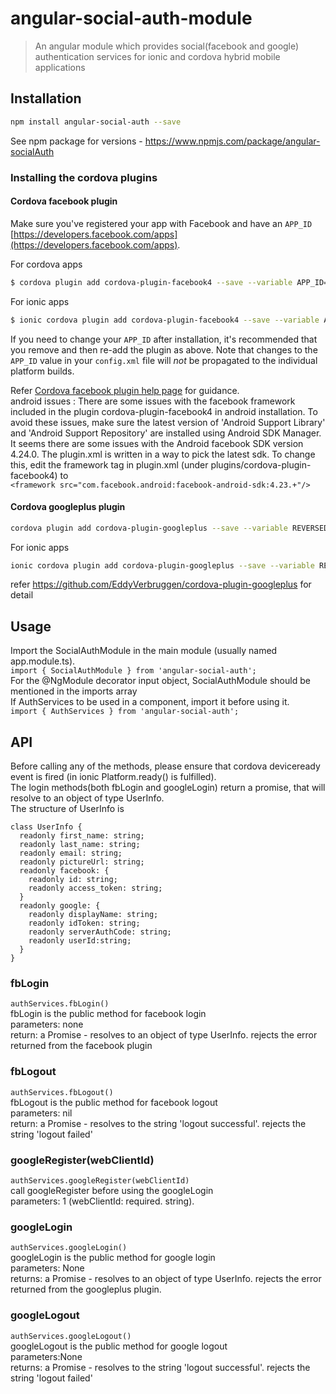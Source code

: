 # angular-social-auth-module

> An angular module which provides social(facebook and google) authentication services for ionic and cordova hybrid mobile applications

## Installation
```bash
npm install angular-social-auth --save
```
See npm package for versions - https://www.npmjs.com/package/angular-socialAuth

### Installing the cordova plugins

#### Cordova facebook plugin
Make sure you've registered your  app with Facebook and have an `APP_ID` [https://developers.facebook.com/apps](https://developers.facebook.com/apps).

For cordova apps
```bash
$ cordova plugin add cordova-plugin-facebook4 --save --variable APP_ID="123456789" --variable APP_NAME="myApplication"
```
For ionic apps
```bash
$ ionic cordova plugin add cordova-plugin-facebook4 --save --variable APP_ID="123456789" --variable APP_NAME="myApplication"
```
If you need to change your `APP_ID` after installation, it's recommended that you remove and then re-add the plugin as above. Note that changes to the `APP_ID` value in your `config.xml` file will *not* be propagated to the individual platform builds.  

Refer [Cordova facebook plugin help page](https://github.com/jeduan/cordova-plugin-facebook4/blob/master/README.md) for guidance.  
android issues :
There are some issues with the facebook framework included in the plugin cordova-plugin-facebook4 in android installation.
To avoid these issues, make sure the latest version of 'Android Support Library' and 'Android Support Repository' are installed 
using Android SDK Manager.
It seems there are some issues with the Android facebook SDK version 4.24.0. The plugin.xml is written in a way to pick 
the latest sdk. To change this, edit the framework tag in plugin.xml (under plugins/cordova-plugin-facebook4) to  
`<framework src="com.facebook.android:facebook-android-sdk:4.23.+"/>`

#### Cordova googleplus plugin
```bash
cordova plugin add cordova-plugin-googleplus --save --variable REVERSED_CLIENT_ID=myreversedclientid
```
For ionic apps
```bash
ionic cordova plugin add cordova-plugin-googleplus --save --variable REVERSED_CLIENT_ID=myreversedclientid
```
refer https://github.com/EddyVerbruggen/cordova-plugin-googleplus for detail

## Usage
Import the SocialAuthModule in the main module (usually named app.module.ts).  
	`import { SocialAuthModule } from 'angular-social-auth';`  
For the @NgModule decorator input object, SocialAuthModule should be mentioned in the imports array  
If AuthServices to be used in a component, import it before using it.  
	`import { AuthServices } from 'angular-social-auth';`

## API
Before calling any of the methods, please ensure that cordova deviceready event is fired (in ionic Platform.ready() is fulfilled).  
The login methods(both fbLogin and googleLogin) return a promise, that will resolve to an object of type UserInfo.  
The structure of UserInfo is  
```
class UserInfo {
  readonly first_name: string;  
  readonly last_name: string;
  readonly email: string;
  readonly pictureUrl: string;
  readonly facebook: {
    readonly id: string;
    readonly access_token: string;
  }
  readonly google: {
    readonly displayName: string;
    readonly idToken: string;
    readonly serverAuthCode: string;
    readonly userId:string;
  }
}
```
### fbLogin
`authServices.fbLogin()`  
fbLogin is the public method for facebook login  
parameters: none  
return: a Promise - resolves to an object of type UserInfo. rejects the error returned from the facebook plugin



### fbLogout
`authServices.fbLogout()`  
fbLogout is the public method for facebook logout  
parameters: nil  
return: a Promise - resolves to the string 'logout successful'. rejects the string 'logout failed'

### googleRegister(webClientId)
`authServices.googleRegister(webClientId)`  
call googleRegister before using the googleLogin  
parameters: 1  (webClientId: required. string).

### googleLogin
`authServices.googleLogin()`  
googleLogin is the public method for google login  
parameters: None  
returns: a Promise - resolves to an object of type UserInfo. rejects the error returned from the googleplus plugin.

### googleLogout
`authServices.googleLogout()`  
googleLogout is the public method for google logout  
parameters:None  
returns: a Promise - resolves to the string 'logout successful'. rejects the string 'logout failed'
	


